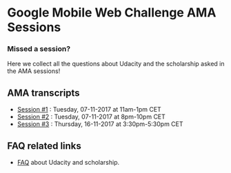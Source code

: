 # Google Mobile Web Challenge AMA Sessions

### Missed a session?

Here we collect all the questions about Udacity and the scholarship asked in the AMA sessions!

## AMA transcripts
- [Session #1](https://drive.google.com/file/d/1dDWySCg16khjWeaJM9WMnPrFJOrrRL1e/view?usp=sharing) : Tuesday, 07-11-2017 at 11am-1pm CET
- [Session #2](https://drive.google.com/file/d/1dDWySCg16khjWeaJM9WMnPrFJOrrRL1e/view?usp=sharing) : Tuesday, 07-11-2017 at 8pm-10pm CET
- [Session #3](https://drive.google.com/file/d/1Dk8kbOxuOiM19zlM1s4IRxFLUBuv6xzE/view?usp=sharing) : Thursday, 16-11-2017 at 3:30pm-5:30pm CET

## FAQ related links
- [FAQ](https://discussions.udacity.com/t/frequently-asked-questions-most-popular-ones-includes-official-answers/430201) about Udacity and scholarship.
